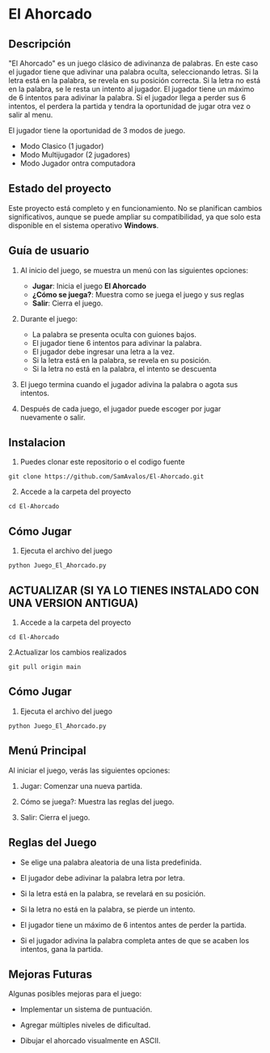 # El Ahorcado

## Descripción
"El Ahorcado" es un juego clásico de adivinanza de palabras. En este caso el jugador tiene que adivinar una palabra oculta, seleccionando letras. Si la letra está en la palabra, se revela en su posición correcta. Si la letra no está en la palabra, se le resta un intento al jugador. El jugador tiene un máximo de 6 intentos para adivinar la palabra. Si el jugador llega a perder sus 6 intentos, el perdera la partida y tendra la oportunidad de jugar otra vez o salir al menu.

El jugador tiene la oportunidad de 3 modos de juego.
   - Modo Clasico (1 jugador)
   - Modo Multijugador (2 jugadores)
   - Modo Jugador ontra computadora

## Estado del proyecto
Este proyecto está completo y en funcionamiento. No se planifican cambios significativos, aunque se puede ampliar su compatibilidad, ya que solo esta disponible en el sistema operativo **Windows**.

## Guía de usuario

1. Al inicio del juego, se muestra un menú con las siguientes opciones:
   - **Jugar**: Inicia el juego **El Ahorcado**
   - **¿Cómo se juega?**: Muestra como se juega el juego y sus reglas
   - **Salir**: Cierra el juego.

2. Durante el juego:
   - La palabra se presenta oculta con guiones bajos.
   - El jugador tiene 6 intentos para adivinar la palabra.
   - El jugador debe ingresar una letra a la vez.
   - Si la letra está en la palabra, se revela en su posición.
   - Si la letra no está en la palabra, el intento se descuenta

3. El juego termina cuando el jugador adivina la palabra o agota sus intentos.

4. Después de cada juego, el jugador puede escoger por jugar nuevamente o salir.

## Instalacion

1. Puedes clonar este repositorio o el codigo fuente
```
git clone https://github.com/SamAvalos/El-Ahorcado.git
```
2. Accede a la carpeta del proyecto
```
cd El-Ahorcado
```

## Cómo Jugar
1. Ejecuta el archivo del juego
```
python Juego_El_Ahorcado.py
```
## ACTUALIZAR (SI YA LO TIENES INSTALADO CON UNA VERSION ANTIGUA)

1. Accede a la carpeta del proyecto
```
cd El-Ahorcado
```
2.Actualizar los cambios realizados
```
git pull origin main
```

## Cómo Jugar
1. Ejecuta el archivo del juego
```
python Juego_El_Ahorcado.py
```
## Menú Principal

Al iniciar el juego, verás las siguientes opciones:

1. Jugar: Comenzar una nueva partida.

2. Cómo se juega?: Muestra las reglas del juego.

3. Salir: Cierra el juego.

## Reglas del Juego

- Se elige una palabra aleatoria de una lista predefinida.

- El jugador debe adivinar la palabra letra por letra.

- Si la letra está en la palabra, se revelará en su posición.

- Si la letra no está en la palabra, se pierde un intento.

- El jugador tiene un máximo de 6 intentos antes de perder la partida.

- Si el jugador adivina la palabra completa antes de que se acaben los intentos, gana la partida.

## Mejoras Futuras
Algunas posibles mejoras para el juego:

- Implementar un sistema de puntuación.

- Agregar múltiples niveles de dificultad.

- Dibujar el ahorcado visualmente en ASCII.
